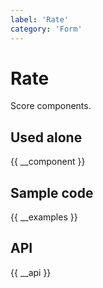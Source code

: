 ```yaml
---
label: 'Rate'
category: 'Form'
---
```


# Rate

Score components.

## Used alone

{{ __component }}

## Sample code

{{ __examples }}

## API

{{ __api }}
